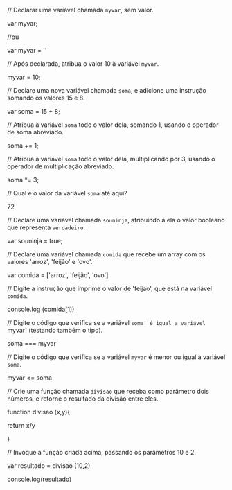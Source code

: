 

// Declarar uma variável chamada `myvar`, sem valor.

var myvar;

//ou 

var myvar = ''

// Após declarada, atribua o valor 10 à variável `myvar`.

myvar = 10;


// Declare uma nova variável chamada `soma`, e adicione uma instrução somando os valores 15 e 8.

var soma = 15 + 8;

// Atribua à variável `soma` todo o valor dela, somando 1, usando o operador de soma abreviado.

soma += 1;

// Atribua à variável `soma` todo o valor dela, multiplicando por 3, usando o operador de multiplicação abreviado.

soma *= 3;

// Qual é o valor da variável `soma` até aqui?

72

// Declare uma variável chamada `souninja`, atribuindo à ela o valor booleano que representa `verdadeiro`.

var souninja = true;

// Declare uma variável chamada `comida` que recebe um array com os valores 'arroz', 'feijão' e 'ovo'.

var comida = ['arroz', 'feijão', 'ovo']

// Digite a instrução que imprime o valor de 'feijao', que está na variável `comida`.

console.log (comida[1])

// Digite o código que verifica se a variável `soma' é igual a variável `myvar` (testando também o tipo).

soma === myvar

// Digite o código que verifica se a variável `myvar` é menor ou igual à variável `soma`.

myvar <= soma

// Crie uma função chamada `divisao` que receba como parâmetro dois números, e retorne o resultado da divisão entre eles.

 function divisao (x,y){

  return x/y

 }

// Invoque a função criada acima, passando os parâmetros 10 e 2.
 
   var resultado = divisao (10,2)

   console.log(resultado)
